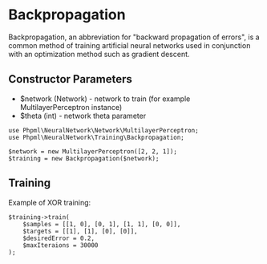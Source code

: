 # Backpropagation

Backpropagation, an abbreviation for "backward propagation of errors", is a common method of training artificial neural networks used in conjunction with an optimization method such as gradient descent. 

## Constructor Parameters

* $network (Network) - network to train (for example MultilayerPerceptron instance)
* $theta (int) - network theta parameter

```
use Phpml\NeuralNetwork\Network\MultilayerPerceptron;
use Phpml\NeuralNetwork\Training\Backpropagation;

$network = new MultilayerPerceptron([2, 2, 1]);
$training = new Backpropagation($network);
```

## Training

Example of XOR training:

```
$training->train(
    $samples = [[1, 0], [0, 1], [1, 1], [0, 0]],
    $targets = [[1], [1], [0], [0]],
    $desiredError = 0.2,
    $maxIteraions = 30000
);
```
